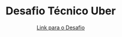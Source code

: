 <h1 align="center">
  Desafio Técnico Uber
</h1>

<p align="center">
  <a href="https://github.com/uber-archive/coding-challenge-tools/blob/master/coding_challenge.md">Link para o Desafio</a>
</p>